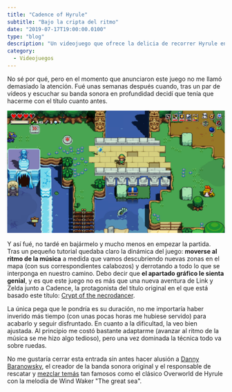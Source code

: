 ```yaml
---
title: "Cadence of Hyrule"
subtitle: "Bajo la cripta del ritmo"
date: "2019-07-17T19:00:00.0100"
type: "blog"
description: "Un videojuego que ofrece la delicia de recorrer Hyrule en su estilo más clásico bajo una banda sonora de espanto"
category:
  - Videojuegos
---
```


No sé por qué, pero en el momento que anunciaron este juego no me llamó demasiado la atención. Fué unas semanas después cuando, tras un par de vídeos y escuchar su banda sonora en profundidad decidí que tenía que hacerme con el título cuanto antes.

![Imagen del videojuego](/../../content/images/posts/cadence-of-hyrule-1.jpg)

Y así fué, no tardé en bajármelo y mucho menos en empezar la partida. Tras un pequeño tutorial quedaba claro la dinámica del juego: **moverse al ritmo de la música** a medida que vamos descubriendo nuevas zonas en el mapa (con sus correspondientes calabozos) y derrotando a todo lo que se interponga en nuestro camino. Debo decir que **el apartado gráfico le sienta genial**, y es que este juego no es más que una nueva aventura de Link y Zelda junto a Cadence, la protagonista del título original en el que está basado este título: [Crypt of the necrodancer](https://braceyourselfgames.com/crypt-of-the-necrodancer "Ver página oficial del juego").

La única pega que le pondría es su duración, no me importaría haber inverido más tiempo (con unas pocas horas me hubiese servido) para acabarlo y seguir disfruntado. En cuanto a la dificultad, la veo bien ajustada. Al principio me costó bastante adaptarme (avanzar al ritmo de la música se me hizo algo tedioso), pero una vez dominada la técnica todo va sobre ruedas.

No me gustaría cerrar esta entrada sin antes hacer alusión a [Danny Baranowsky](https://dbsoundworks.bandcamp.com/ "Bandcamp de Baranowsky"), el creador de la banda sonora original y el responsable de rescatar y [mezclar temás](https://www.youtube.com/watch?v=dWZFtDjv6Ao "Enlace a Youtube") tan famosos como el clásico Overworld de Hyrule con la melodía de Wind Waker "The great sea".
